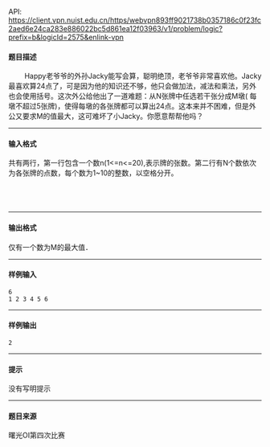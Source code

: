 API: https://client.vpn.nuist.edu.cn/https/webvpn893ff9021738b0357186c0f23fc2aed6e24ca283e886022bc5d861ea12f03963/v1/problem/logic?prefix=b&logicId=2575&enlink-vpn

#### 题目描述

　　 Happy老爷爷的外孙Jacky能写会算，聪明绝顶，老爷爷非常喜欢他。Jacky最喜欢算24点了，可是因为他的知识还不够，他只会做加法，减法和乘法，另外也会使用括号。这次外公给他出了一道难题：从N张牌中任选若干张分成M墩( 每墩不超过5张牌)，使得每墩的各张牌都可以算出24点。这本来并不困难，但是外公又要求M的值最大，这可难坏了小Jacky。你愿意帮帮他吗？  

---

#### 输入格式

共有两行，第一行包含一个数n(1<=n<=20),表示牌的张数。第二行有N个数依次为各张牌的点数，每个数为1~10的整数，以空格分开。  
  
　  
　　

---

#### 输出格式

仅有一个数为M的最大值．

---

#### 样例输入
```
6
1 2 3 4 5 6
```

---

#### 样例输出
```
2
```

---

#### 提示

没有写明提示

---

#### 题目来源

曙光OI第四次比赛